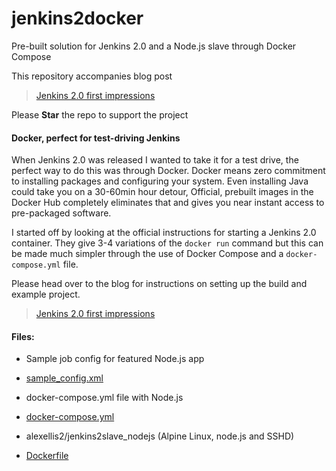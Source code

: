 # jenkins2docker

Pre-built solution for Jenkins 2.0 and a Node.js slave through Docker Compose

This repository accompanies blog post

> [Jenkins 2.0 first impressions](http://blog.alexellis.io/jenkins-2-0-first-impressions/)

Please **Star** the repo to support the project

#### Docker, perfect for test-driving Jenkins

When Jenkins 2.0 was released I wanted to take it for a test drive, the perfect way to do this was through Docker. Docker means zero commitment to installing packages and configuring your system. Even installing Java could take you on a 30-60min hour detour, Official, prebuilt images in the Docker Hub completely eliminates that and gives you near instant access to pre-packaged software.

I started off by looking at the official instructions for starting a Jenkins 2.0 container. They give 3-4 variations of the `docker run` command but this can be made much simpler through the use of Docker Compose and a `docker-compose.yml` file.

Please head over to the blog for instructions on setting up the build and example project.

> [Jenkins 2.0 first impressions](http://blog.alexellis.io/jenkins-2-0-first-impressions/)

#### Files:

* Sample job config for featured Node.js app
 * [sample_config.xml](https://github.com/alexellis/jenkins2docker/blob/master/sample_config.xml)

* docker-compose.yml file with Node.js
 * [docker-compose.yml](https://github.com/alexellis/jenkins2docker/blob/master/docker-compose.yml)

* alexellis2/jenkins2slave_nodejs (Alpine Linux, node.js and SSHD)
 * [Dockerfile](https://github.com/alexellis/jenkins2docker/blob/master/slave_node_alpine/Dockerfile)
